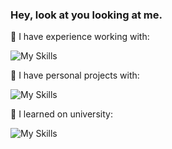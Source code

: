 ### Hey, look at you looking at me.

🔭 I have experience working with: <br>
<!--[![My Skills](https://skillicons.dev/icons?i=vue,cs,css,dotnet,html,js,jest,mysql)](https://skillicons.dev)-->
<img src="https://camo.githubusercontent.com/b5efafa6be0b58c18a7c356778d5f6a95aad01ab053228570711346d757d2cb3/68747470733a2f2f736b696c6c69636f6e732e6465762f69636f6e733f693d7675652c63732c6373732c646f746e65742c68746d6c2c6a732c6a6573742c6d7973716c" alt="My Skills" data-canonical-src="https://skillicons.dev/icons?i=vue,cs,css,dotnet,html,js,jest,mysql" style="max-width: 100%;">

🌱 I have personal projects with: <br>
<!--[![My Skills](https://skillicons.dev/icons?i=vue,css,discord,bots,firebase,flask,flutter,html,js,jest,mysql,nodejs,py,react,regex,sqlite)](https://skillicons.dev)-->
<img src="https://camo.githubusercontent.com/5351ddcdf2e3ad821b81bfc35888118c1f249f923ca86cdf95686e7f0f9b262e/68747470733a2f2f736b696c6c69636f6e732e6465762f69636f6e733f693d7675652c6373732c646973636f72642c626f74732c66697265626173652c666c61736b2c666c75747465722c68746d6c2c6a732c6a6573742c6d7973716c2c6e6f64656a732c70792c72656163742c72656765782c73716c697465" alt="My Skills" data-canonical-src="https://skillicons.dev/icons?i=vue,css,discord,bots,firebase,flask,flutter,html,js,jest,mysql,nodejs,py,react,regex,sqlite,godot" style="max-width: 100%;">

📕 I learned on university: <br>
<!--[![My Skills](https://skillicons.dev/icons?i=c,cpp,css,html,java,js,mysql,py,react,regex,sqlite)](https://skillicons.dev)-->
<img src="https://camo.githubusercontent.com/596c740d9f9015a5513a54b707c314f4938eb7d5bf28d9f1e87a105cc7c8eb53/68747470733a2f2f736b696c6c69636f6e732e6465762f69636f6e733f693d632c6370702c6373732c68746d6c2c6a6176612c6a732c6d7973716c2c70792c72656163742c72656765782c73716c697465" alt="My Skills" data-canonical-src="https://skillicons.dev/icons?i=c,cpp,css,html,java,js,mysql,py,react,regex,sqlite" style="max-width: 100%;">

<!--
TODO
add a href to the images so when clicked they open the list of the projects.
-->
